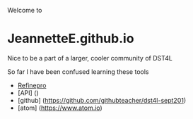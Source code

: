 Welcome to
# JeannetteE.github.io

Nice to be a part of a larger, cooler community of DST4L

So far I have been confused learning these tools

* [Refinepro](https://app.refinepro.com)
* [API] ()
* [github] (https://github.com/githubteacher/dst4l-sept201)
* [atom] (https://www.atom.io)
